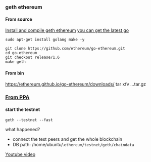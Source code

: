
### geth ethereum

#### From source 
[Install and compile geth ethereum](https://www.youtube.com/watch?v=1ZTQaXSENNs)
[you can get the latest go](../build/go,md)
```
sudo apt-get install golang make -y

git clone https://github.com/ethereum/go-ethereum.git
cd go-ethereum
git checkout release/1.6
make geth
```
#### From bin

https://ethereum.github.io/go-ethereum/downloads/
tar xfv ...tar.gz 

### [From PPA](https://github.com/ethereum/go-ethereum/wiki/Installation-Instructions-for-Ubuntu)

#### start the testnet 
```
geth --testnet --fast 
```
what happened?

- connect the test peers and get the whole blockchain 
- DB path: /home/ubuntu/.`ethereum/testnet/geth/chaindata`

[Youtube video](https://www.youtube.com/watch?v=OTck7SLXTHY9)